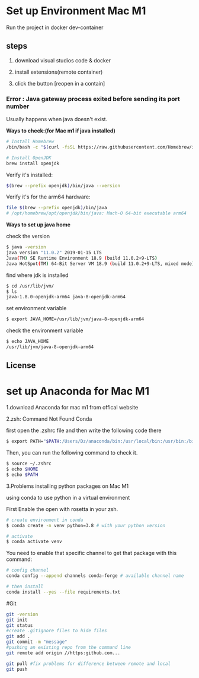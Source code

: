 # Set up Environment Mac M1

Run the project in docker dev-container

## steps
1. download visual studios code & docker

2. install extensions(remote container)

3. click the button [reopen in a contain]

### Error  :  Java gateway process exited before sending its port number 



Usually happens when java doesn't exist.

**Ways to check:(for Mac m1 if java installed)**
```bash
# Install Homebrew
/bin/bash -c "$(curl -fsSL https://raw.githubusercontent.com/Homebrew/install/HEAD/install.sh)"

# Install OpenJDK
brew install openjdk
```
Verify it's installed:
```bash
$(brew --prefix openjdk)/bin/java --version
```
Verify it's for the arm64 hardware:
```bash
file $(brew --prefix openjdk)/bin/java     
# /opt/homebrew/opt/openjdk/bin/java: Mach-O 64-bit executable arm64
```

**Ways to set up java home**


check the version
```bash
$ java -version
java version "11.0.2" 2019-01-15 LTS
Java(TM) SE Runtime Environment 18.9 (build 11.0.2+9-LTS)
Java HotSpot(TM) 64-Bit Server VM 18.9 (build 11.0.2+9-LTS, mixed mode)
```
find where jdk is installed
```bash
$ cd /usr/lib/jvm/
$ ls
java-1.8.0-openjdk-arm64 java-8-openjdk-arm64
```
set environment variable
```bash
$ export JAVA_HOME=/usr/lib/jvm/java-8-openjdk-arm64
```
check the environment variable
```bash
$ echo JAVA_HOME
/usr/lib/jvm/java-8-openjdk-arm64
```



## License

# set up Anaconda for Mac M1

1.download Anaconda for mac m1 from offical website

2.zsh: Command Not Found Conda

first open the .zshrc file and then write the following code there
```bash
$ export PATH="$PATH:/Users/Dz/anaconda/bin:/usr/local/bin:/usr/bin:/bin:/usr/sbin:/sbin:/opt/X11/bin:/Users/Dz/.rvm/bin"
```


Then, you can run the following command to check it.
```bash
$ source ~/.zshrc
$ echo $HOME
$ echo $PATH
```


3.Problems installing python packages on Mac M1

using conda to use python in a virtual environment

First Enable the open with rosetta in your zsh.

```bash
# create environment in conda
$ conda create -n venv python=3.8 # with your python version

# activate
$ conda activate venv
```

You need to enable that specific channel to get that package with this command:
```bash
# config channel
conda config --append channels conda-forge # available channel name

# then install
conda install --yes --file requirements.txt

```


#Git
```bash
git -version
git init
git status
#create .gitignore files to hide files
git add .
git commit -m "message"
#pushing an existing repo from the command line
git remote add origin //https:github.com...

git pull #fix problems for difference between remote and local 
git push 

```
